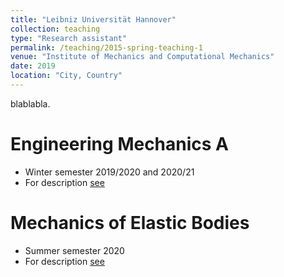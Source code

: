 ```yaml
---
title: "Leibniz Universität Hannover"
collection: teaching
type: "Research assistant"
permalink: /teaching/2015-spring-teaching-1
venue: "Institute of Mechanics and Computational Mechanics"
date: 2019
location: "City, Country"
---
```


blablabla.

Engineering Mechanics A
======
* Winter semester 2019/2020 and 2020/21
* For description [see](https://www.ibnm.uni-hannover.de/en/studies/modules/engineering-mechanics-a/)

Mechanics of Elastic Bodies
======
* Summer semester 2020
* For description [see](https://www.ibnm.uni-hannover.de/en/studies/modules/mechanics-of-elastic-bodies/)

